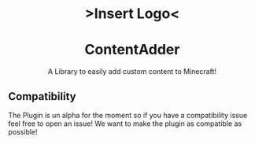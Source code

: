 <h1 align="center">>Insert Logo<</h1>
<h1 align="center">ContentAdder</h1>

<p align="center">A Library to easily add custom content to Minecraft! </p>

<h2>Compatibility</h2>
The Plugin is un alpha for the moment so if you have a compatibility issue feel free to open an issue!
We want to make the plugin as compatible as possible!